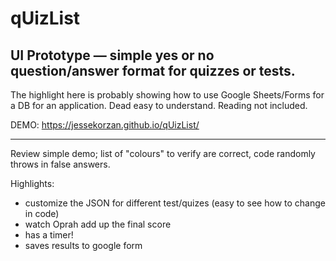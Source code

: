 # qUizList
## UI Prototype &mdash; simple yes or no question/answer format for quizzes or tests.

The highlight here is probably showing how to use Google Sheets/Forms for a DB for an application. Dead easy to understand. Reading not included.

DEMO: https://jessekorzan.github.io/qUizList/

---

Review simple demo; list of "colours" to verify are correct, code randomly throws in false answers.

Highlights:
- customize the JSON for different test/quizes (easy to see how to change in code)
- watch Oprah add up the final score
- has a timer!
- saves results to google form

